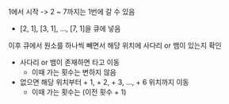 1에서 시작 -> 2 ~ 7까지는 1번에 갈 수 있음

  - [2, 1], [3, 1], ..., [7, 1]을 큐에 넣음

이후 큐에서 원소를 하나씩 빼면서 해당 위치에 사다리 or 뱀이 있는지 확인

  - 사다리 or 뱀이 존재하면 타고 이동
    - 이때 가는 횟수는 변하지 않음
  - 없으면 해당 위치부터 + 1, + 2, + 3, ..., + 6 위치까지 이동
    - 이때 가는 횟수는 (이전 횟수 + 1)
